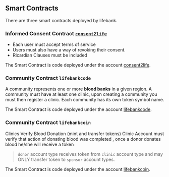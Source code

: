 ## Smart Contracts
There are three smart contracts deployed by lifebank.

### Informed Consent Contract [`consent2life`](https://github.com/eoscostarica/lifebank/tree/master/contracts/consent2life)
- Each user must accept terms of service
- Users must also have a way of revoking their consent.
- Ricardian Clauses must be included

The  Smart Contract is code deployed under the account [consent2life](https://jungle.bloks.io/account/consent2life).  

### Community Contract `lifebankcode`
A community represents one or more  **blood banks** in a given region. A community must have at least one clinic, upon creating a community you must then register a clinic. Each community has its own token symbol name.

The  Smart Contract is code deployed under the account [lifebankcode](https://jungle.bloks.io/account/lifebankcode).  


### Community Contract `lifebankcoin`

Clinics Verify Blood Donation (mint and transfer tokens)
Clinic Account must verify that action of donating blood was completed , once a donor donates blood he/she will receive a token 

> `donor` account type receives token from `clinic` account type and may ONLY transfer token to `sponsor` account types.

The  Smart Contract is code deployed under the account [lifebankcoin](https://jungle.bloks.io/account/lifebankcoin).
